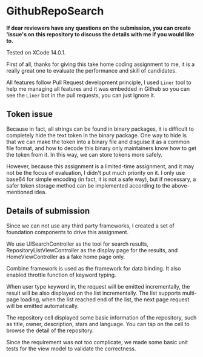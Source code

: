 # GithubRepoSearch

__If dear reviewers have any questions on the submission, you can create 'issue's on this repository to discuss the details with me if you would like to.__

Tested on XCode 14.0.1.

First of all, thanks for giving this take home coding assignment to me, it is a really great one to evaluate the performance and skill of candidates.

All features follow Pull Request development principle, I used `Liner` tool to help me managing all features and it was embedded in Github so you can see the `Liner` bot in the pull requests, you can just ignore it.

## Token issue

Because in fact, all strings can be found in binary packages, it is difficult to completely hide the text token in the binary package. One way to hide is that we can make the token into a binary file and disguise it as a common file format, and how to decode this binary only maintainers know how to get the token from it. In this way, we can store tokens more safely.

However, because this assignment is a limited-time assignment, and it may not be the focus of evaluation, I didn't put much priority on it. I only use base64 for simple encoding (in fact, it is not a safe way), but if necessary, a safer token storage method can be implemented according to the above-mentioned idea.

## Details of submission

Since we can not use any third party frameworks, I created a set of foundation components to drive this assignment.

We use UISearchController as the tool for search results, RepositoryListViewController as the display page for the results, and HomeViewController as a fake home page only.

Combine framework is used as the framework for data binding. It also enabled throttle function of keyword typing.

When user type keyword in, the request will be emitted incrementally, the result will be also displayed on the list incrementally. The list supports multi-page loading, when the list reached end of the list, the next page request will be emitted automatically.

The repository cell displayed some basic information of the repository, such as title, owner, description, stars and language. You can tap on the cell to browse the detail of the repository.

Since the requirement was not too complicate, we made some basic unit tests for the view model to validate the correctness.
